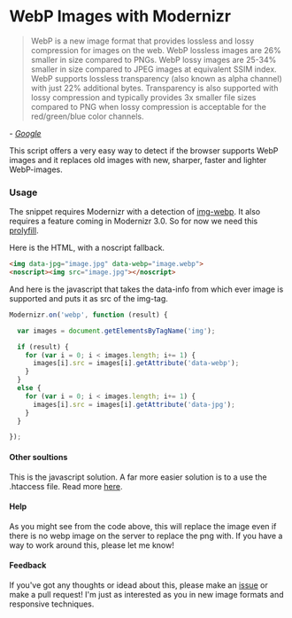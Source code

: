 WebP Images with Modernizr
==========================

> WebP is a new image format that provides lossless and lossy compression for images on the web. WebP lossless images are 26% smaller in size compared to PNGs. WebP lossy images are 25-34% smaller in size compared to JPEG images at equivalent SSIM index. WebP supports lossless transparency (also known as alpha channel) with just 22% additional bytes. Transparency is also supported with lossy compression and typically provides 3x smaller file sizes compared to PNG when lossy compression is acceptable for the red/green/blue color channels.

*- [Google](https://developers.google.com/speed/webp/)*


This script offers a very easy way to detect if the browser supports WebP images and it replaces old images with new, sharper, faster and lighter WebP-images.


### Usage
The snippet requires Modernizr with a detection of [img-webp](http://modernizr.com/download/#-img_webp).
It also requires a feature coming in Modernizr 3.0.
So for now we need this [prolyfill](https://github.com/stucox/modernizr-on).

Here is the HTML, with a noscript fallback.
```html
<img data-jpg="image.jpg" data-webp="image.webp">
<noscript><img src="image.jpg"></noscript>
```

And here is the javascript that takes the data-info from which ever image is supported and puts it as src of the img-tag.
```javascript
Modernizr.on('webp', function (result) {

  var images = document.getElementsByTagName('img');

  if (result) {
    for (var i = 0; i < images.length; i+= 1) {
      images[i].src = images[i].getAttribute('data-webp');
    }
  }
  else {
    for (var i = 0; i < images.length; i+= 1) {
      images[i].src = images[i].getAttribute('data-jpg');
    }
  }

});
```


#### Other soultions
This is the javascript solution. A far more easier solution is to a use the .htaccess file. Read more [here](https://github.com/vincentorback/WebP-images-with-htaccess).


#### Help
As you might see from the code above, this will replace the image even if there is no webp image on the server to replace the png with.
If you have a way to work around this, please let me know!


#### Feedback
If you've got any thoughts or idead about this, please make an [issue](https://github.com/vincentorback/WebP-Images-with-modernizr/issues) or make a pull request!
I'm just as interested as you in new image formats and responsive techniques.
